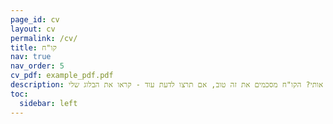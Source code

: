 ```yaml
---
page_id: cv
layout: cv
permalink: /cv/
title: קו"ח
nav: true
nav_order: 5
cv_pdf: example_pdf.pdf
description: רוצים לדעת מה העסיק אותי? הקו"ח מסכמים את זה טוב, אם תרצו לדעת עוד - קראו את הבלוג שלי!
toc:
  sidebar: left
---
```


